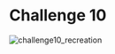 # Challenge 10
![challenge10_recreation](https://github.com/sndaba/2024DuBoisChallengeInRstats/assets/53818579/00404def-9d84-4e32-84ae-18a7efaeacc5)
